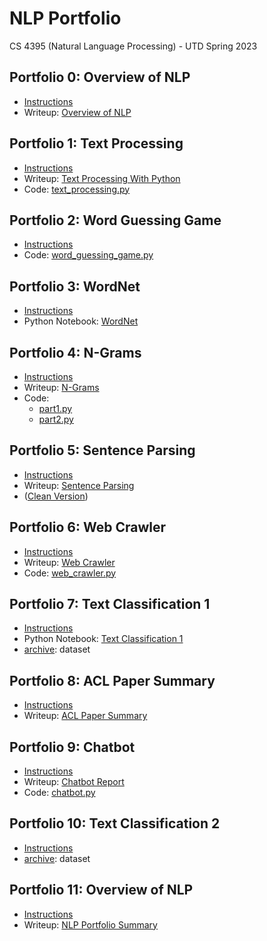 # NLP Portfolio
CS 4395 (Natural Language Processing) - UTD Spring 2023

## Portfolio 0: Overview of NLP
* [Instructions](/Portfolio0/Instructions0_Setup.pdf)
* Writeup: [Overview of NLP](/Portfolio0/Overview_of_NLP.pdf)

## Portfolio 1: Text Processing
* [Instructions](/Portfolio1/Instructions1_Text_Processing_with_Python.pdf)
* Writeup: [Text Processing With Python](/Portfolio1/Text_Processing_With_Python.pdf)
* Code: [text_processing.py](/Portfolio1/text_processing.py)

## Portfolio 2: Word Guessing Game
* [Instructions](/Portfolio2/Instructions2_Word_Guess_Game.pdf)
* Code: [word_guessing_game.py](/Portfolio2/word_guessing_game.py)

## Portfolio 3: WordNet
* [Instructions](/Portfolio3/Instructions3_WordNet.pdf)
* Python Notebook: [WordNet](/Portfolio3/WordNet.pdf)

## Portfolio 4: N-Grams
* [Instructions](/Portfolio4/Instructions4_N-grams.pdf)
* Writeup: [N-Grams](/Portfolio4/NGrams.pdf)
* Code: 
  * [part1.py](/Portfolio4/part1.py)
  * [part2.py](/Portfolio4/part2.py)

## Portfolio 5: Sentence Parsing
* [Instructions](/Portfolio5/Instructions5_Sentence_Parsing.pdf)
* Writeup: [Sentence Parsing](/Portfolio5/Sentence_Parsing.pdf)
* ([Clean Version](/Portfolio5/Sentence_Parsing_Clean.pdf))

## Portfolio 6: Web Crawler
* [Instructions](/Portfolio6/Instructions6_Web_Crawler.pdf)
* Writeup: [Web Crawler](/Portfolio6/Web_Crawler.pdf)
* Code: [web_crawler.py](/Portfolio6/web_crawler.py)

## Portfolio 7: Text Classification 1
* [Instructions](/Portfolio7/Instructions7_Text_Classification_1.pdf)
* Python Notebook: [Text Classification 1](/Portfolio7/Text_Classification_1.pdf)
* [archive](/archive): dataset

## Portfolio 8: ACL Paper Summary
* [Instructions](/Portfolio8/Instructions8_ACL_Paper_Summary.pdf)
* Writeup: [ACL Paper Summary](/Portfolio8/ACL_Paper_Summary.pdf)

## Portfolio 9: Chatbot
* [Instructions](/Portfolio9/Instructions9_Chatbot.pdf)
* Writeup: [Chatbot Report](/Portfolio9/Chatbot_Report.pdf)
* Code: [chatbot.py](/Portfolio9/chatbot.py)

## Portfolio 10: Text Classification 2
* [Instructions](/Portfolio10/Instructions10_Text_Classification_2.pdf)
* [archive](/archive): dataset

## Portfolio 11: Overview of NLP
* [Instructions](/Portfolio11/Instructions11_Portfolio_Summary_NLP.pdf)
* Writeup: [NLP Portfolio Summary](/Portfolio11/Portfolio_Summary_NLP.pdf)
